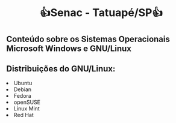 <h1 align="center">👍Senac - Tatuapé/SP👍</h1>

## Conteúdo sobre os Sistemas Operacionais Microsoft Windows e GNU/Linux

<h2>Distribuições do GNU/Linux:</h2>       
<li>Ubuntu</li>
<li>Debian</li>
<li>Fedora</li>
<li>openSUSE</li>
<li>Linux Mint</li>
<li>Red Hat</li>


